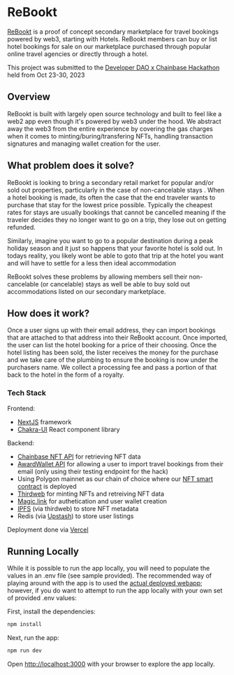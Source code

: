 # ReBookt

[ReBookt](https://chainbase-travel-hack.vercel.app/) is a proof of concept secondary marketplace for travel bookings powered by web3, starting with Hotels. ReBookt members can buy or list hotel bookings for sale on our marketplace purchased through popular online travel agencies or directly through a hotel.

This project was submitted to the [Developer DAO x Chainbase Hackathon](https://developerdao.notion.site/Chainbase-Hackathon-Over-5000-USD-in-Bounties-9b68a7ff3b9c488da8bb752cc070c7bb) 
held from Oct 23-30, 2023

## Overview

ReBookt is built with largely open source technology and built to feel like a web2 app even though it's powered by web3 under the hood. We abstract away the web3 from the entire experience by covering the gas charges when it comes to minting/buring/transfering NFTs, handling transaction signatures and managing wallet creation for the user.

## What problem does it solve?

ReBookt is looking to bring a secondary retail market for popular and/or sold out properties, particularly in the case of non-cancelable stays . When a hotel booking is made, its often the case that the end traveler wants to purchase that stay for the lowest price possible. Typically the cheapest rates for stays are usually bookings that cannot be cancelled meaning if the traveler decides they no longer want to go on a trip, they lose out on getting refunded.

Similarly, imagine you want to go to a popular destination during a peak holiday season and it just so happens that your favorite hotel is sold out. In todays reality, you likely wont be able to goto that trip at the hotel you want and will have to settle for a less then ideal accommodation

ReBookt solves these problems by allowing members sell their non-cancelable (or cancelable) stays as well be able to buy sold out accommodations listed on our secondary marketplace.

## How does it work?

Once a user signs up with their email address, they can import bookings that are attached to that address into their ReBookt account. Once imported, the user can list the hotel booking for a price of their choosing. Once the hotel listing has been sold, the lister receives the money for the purchase and we take care of the plumbing to ensure the booking is now under the purchasers name. We collect a processing fee and pass a portion of that back to the hotel in the form of a royalty.

### Tech Stack

Frontend:
- [NextJS](https://nextjs.org/) framework
- [Chakra-UI](https://chakra-ui.com/) React component library

Backend:
- [Chainbase NFT API](https://docs.chainbase.com/reference/nft-api-overview) for retrieving NFT data
- [AwardWallet API](https://awardwallet.com/api/email#introduction) for allowing a user to import travel bookings from their email (only using their testing endpoint for the hack)
- Using Polygon mainnet as our chain of choice where our [NFT smart contract](https://polygonscan.com/address/0xb8a50C823ecf064a94CC77d6DCEe1FA027f69983) is deployed
- [Thirdweb](https://thirdweb.com/) for minting NFTs and retreiving NFT data
- [Magic.link](https://magic.link/) for authetication and user wallet creation
- [IPFS](https://ipfs.tech/) (via thirdweb) to store NFT metadata
- Redis (via [Upstash](https://upstash.com/)) to store user listings

Deployment done via [Vercel](https://vercel.com/)

## Running Locally
While it is possible to run the app locally, you will need to populate the values in an .env file (see sample provided).  The recommended way of playing around with the app is to used the [actual deployed webapp](https://chainbase-travel-hack.vercel.app/); however, if you do want to attempt to run the app locally with your own set of provided .env values:

First, install the dependencies:

```bash
npm install
```

Next, run the app:

```bash
npm run dev
```

Open [http://localhost:3000](http://localhost:3000) with your browser to explore the app locally.
